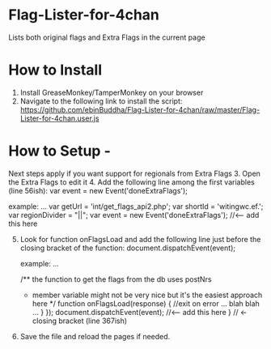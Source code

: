 # Flag-Lister-for-4chan
Lists both original flags and Extra Flags in the current page

# How to Install
1. Install GreaseMonkey/TamperMonkey on your browser
2. Navigate to the following link to install the script:
   https://github.com/ebinBuddha/Flag-Lister-for-4chan/raw/master/Flag-Lister-for-4chan.user.js

# How to Setup - 
Next steps apply if you want support for regionals from Extra Flags
3. Open the Extra Flags to edit it
4. Add the following line among the first variables (line 56ish):
   var event = new Event('doneExtraFlags');
   
   example:
   ...
   var getUrl = 'int/get_flags_api2.php';
   var shortId = 'witingwc.ef.';
   var regionDivider = "||";
   var event = new Event('doneExtraFlags');   //<-- add this here
   
5. Look for function onFlagsLoad and add the following line just before the closing bracket of the function:
   document.dispatchEvent(event);
   
   example:
   ...
   
   /** the function to get the flags from the db uses postNrs
   *  member variable might not be very nice but it's the easiest approach here */
   function onFlagsLoad(response) {
    //exit on error
	... blah blah ...
           }
       });
	   document.dispatchEvent(event);  //<-- add this here
   }  // <- closing bracket (line 367ish)
   
6. Save the file and reload the pages if needed.